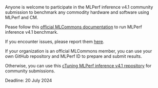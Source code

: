 Anyone is welcome to participate in the MLPerf inference v4.1 community submission to benchmark any commodity hardware and software using MLPerf and CM.

Pease follow this [official MLCommons documentation](https://docs.mlcommons.org/inference) to run MLPerf inference v4.1 benchmark.

If you encounter issues, please report them [here](https://github.com/mlcommons/cm4mlops/issues).

If your organization is an official MLCommons member, you can use your own GitHub repository and MLPerf ID to prepare and submit results.

Otherwise, you can use this [cTuning MLPerf inference v4.1 repository](https://github.com/ctuning/mlperf_inference_submissions_v4.1) 
for community submissions.

Deadline: 20 July 2024


